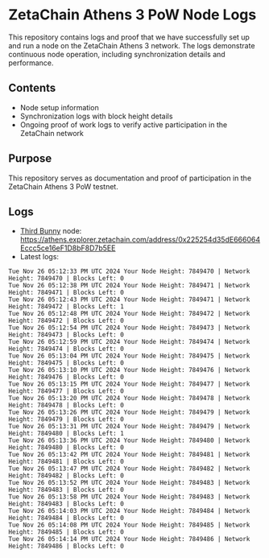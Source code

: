 # ZetaChain Athens 3 PoW Node Logs
This repository contains logs and proof that we have successfully set up and run a node on the ZetaChain Athens 3 network. The logs demonstrate continuous node operation, including synchronization details and performance.

## Contents
- Node setup information
- Synchronization logs with block height details
- Ongoing proof of work logs to verify active participation in the ZetaChain network

## Purpose
This repository serves as documentation and proof of participation in the ZetaChain Athens 3 PoW testnet.

## Logs

- [Third Bunny](https://thirdbunny.xyz/) node: https://athens.explorer.zetachain.com/address/0x225254d35dE666064Eccc5ce16eF1D8bF8D7b5EE
- Latest logs:
```
Tue Nov 26 05:12:33 PM UTC 2024 Your Node Height: 7849470 | Network Height: 7849470 | Blocks Left: 0
Tue Nov 26 05:12:38 PM UTC 2024 Your Node Height: 7849471 | Network Height: 7849471 | Blocks Left: 0
Tue Nov 26 05:12:43 PM UTC 2024 Your Node Height: 7849471 | Network Height: 7849472 | Blocks Left: 1
Tue Nov 26 05:12:48 PM UTC 2024 Your Node Height: 7849472 | Network Height: 7849472 | Blocks Left: 0
Tue Nov 26 05:12:54 PM UTC 2024 Your Node Height: 7849473 | Network Height: 7849473 | Blocks Left: 0
Tue Nov 26 05:12:59 PM UTC 2024 Your Node Height: 7849474 | Network Height: 7849474 | Blocks Left: 0
Tue Nov 26 05:13:04 PM UTC 2024 Your Node Height: 7849475 | Network Height: 7849475 | Blocks Left: 0
Tue Nov 26 05:13:10 PM UTC 2024 Your Node Height: 7849476 | Network Height: 7849476 | Blocks Left: 0
Tue Nov 26 05:13:15 PM UTC 2024 Your Node Height: 7849477 | Network Height: 7849477 | Blocks Left: 0
Tue Nov 26 05:13:20 PM UTC 2024 Your Node Height: 7849478 | Network Height: 7849478 | Blocks Left: 0
Tue Nov 26 05:13:26 PM UTC 2024 Your Node Height: 7849479 | Network Height: 7849479 | Blocks Left: 0
Tue Nov 26 05:13:31 PM UTC 2024 Your Node Height: 7849479 | Network Height: 7849480 | Blocks Left: 1
Tue Nov 26 05:13:36 PM UTC 2024 Your Node Height: 7849480 | Network Height: 7849480 | Blocks Left: 0
Tue Nov 26 05:13:42 PM UTC 2024 Your Node Height: 7849481 | Network Height: 7849481 | Blocks Left: 0
Tue Nov 26 05:13:47 PM UTC 2024 Your Node Height: 7849482 | Network Height: 7849482 | Blocks Left: 0
Tue Nov 26 05:13:52 PM UTC 2024 Your Node Height: 7849483 | Network Height: 7849483 | Blocks Left: 0
Tue Nov 26 05:13:58 PM UTC 2024 Your Node Height: 7849483 | Network Height: 7849483 | Blocks Left: 0
Tue Nov 26 05:14:03 PM UTC 2024 Your Node Height: 7849484 | Network Height: 7849484 | Blocks Left: 0
Tue Nov 26 05:14:08 PM UTC 2024 Your Node Height: 7849485 | Network Height: 7849485 | Blocks Left: 0
Tue Nov 26 05:14:14 PM UTC 2024 Your Node Height: 7849486 | Network Height: 7849486 | Blocks Left: 0
```
